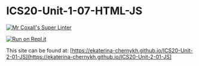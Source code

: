# ICS20-Unit-1-07-HTML-JS

[![Mr Coxall's Super Linter](https://github.com/ekaterina-chernykh/ICS20-Unit-2-01-JS/workflows/Mr%20Coxall's%20Super%20Linter/badge.svg)](https://github.com/ekaterina-chernykh/ICS20-Unit-2-01-JS/actions/)

[![Run on Repl.it](https://repl.it/badge/github/ekaterina-chernykh/ICS20-Unit-2-01-JS)](https://repl.it/github/ekaterina-chernykh/ICS20-Unit-2-01-JS)

This site can be found at: [https://ekaterina-chernykh.github.io/ICS20-Unit-2-01-JS](https://ekaterina-chernykh.github.io/ICS20-Unit-2-01-JS)
